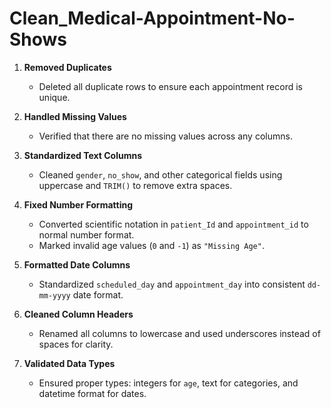 # Clean_Medical-Appointment-No-Shows

1. **Removed Duplicates**

   * Deleted all duplicate rows to ensure each appointment record is unique.

2. **Handled Missing Values**

   * Verified that there are no missing values across any columns.

3. **Standardized Text Columns**

   * Cleaned `gender`, `no_show`, and other categorical fields using uppercase and `TRIM()` to remove extra spaces.

4. **Fixed Number Formatting**

   * Converted scientific notation in `patient_Id` and `appointment_id` to normal number format.
   * Marked invalid age values (`0` and `-1`) as `"Missing Age"`.

5. **Formatted Date Columns**

   * Standardized `scheduled_day` and `appointment_day` into consistent `dd-mm-yyyy` date format.

6. **Cleaned Column Headers**

   * Renamed all columns to lowercase and used underscores instead of spaces for clarity.

7. **Validated Data Types**

   * Ensured proper types: integers for `age`, text for categories, and datetime format for dates.

